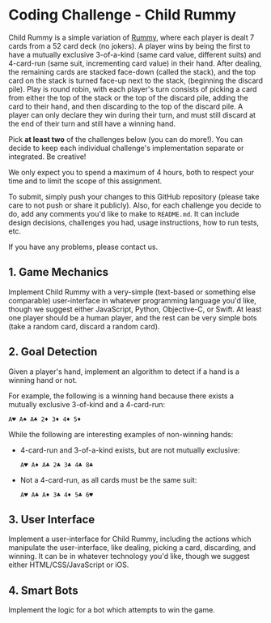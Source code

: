 # Coding Challenge - Child Rummy

Child Rummy is a simple variation of [Rummy](http://en.wikipedia.org/wiki/Rummy),
where each player is dealt 7 cards from a 52 card deck (no jokers).
A player wins by being the first to have a mutually exclusive
3-of-a-kind (same card value, different suits) and 4-card-run (same suit,
incrementing card value) in their hand.
After dealing, the remaining cards are stacked face-down (called
the stack), and the top card on the stack is turned face-up next to the stack,
(beginning the discard pile). Play is round robin, with each player's
turn consists of picking a card from either the top of the stack or the top
of the discard pile, adding the card to their hand, and then discarding to the
top of the discard pile. A player can only declare they win during their turn,
and must still discard at the end of their turn and still have a winning hand.

Pick **at least two** of the challenges below (you can do more!). You can
decide to keep each individual challenge's implementation separate or
integrated. Be creative!

We only expect you to spend a maximum of 4 hours, both to respect your time
and to limit the scope of this assignment.

To submit, simply push your changes to this GitHub repository (please take care
to not push or share it publicly). Also, for each challenge you decide to do,
add any comments you'd like to make to `README.md`. It can include design
decisions, challenges you had, usage instructions, how to run tests, etc.

If you have any problems, please contact us.


## 1. Game Mechanics

Implement Child Rummy with a very-simple (text-based or something else comparable)
user-interface in whatever programming language you'd like, though we suggest
either JavaScript, Python, Objective-C, or Swift. At least one player
should be a human player, and the rest can be very simple bots (take a random
card, discard a random card).

## 2. Goal Detection

Given a player's hand, implement an algorithm to detect if a hand is a winning
hand or not.

For example, the following is a winning hand because there exists a mutually
exclusive 3-of-kind and a 4-card-run:

```
A♥ A♠ A♣ 2♦ 3♦ 4♦ 5♦
```

While the following are interesting examples of non-winning hands:

- 4-card-run and 3-of-a-kind exists, but are not mutually exclusive:

  ```
  A♥ A♦ A♣ 2♣ 3♣ 4♣ 8♣
  ```

- Not a 4-card-run, as all cards must be the same suit:

  ```
  A♥ A♣ A♦ 3♣ 4♦ 5♣ 6♥
  ```

## 3. User Interface

Implement a user-interface for Child Rummy, including the actions which
manipulate the user-interface, like dealing, picking a card, discarding,
and winning. It can be in whatever technology you'd like, though we suggest either
HTML/CSS/JavaScript or iOS.

## 4. Smart Bots

Implement the logic for a bot which attempts to win the game. 

